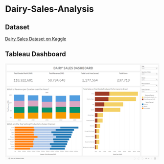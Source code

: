 # Dairy-Sales-Analysis

## Dataset

[Dairy Sales Dataset on Kaggle](https://www.kaggle.com/datasets/suraj520/dairy-goods-sales-dataset)

## Tableau Dashboard

![Power BI Model](Screenshot/Main_Dashboard.png)